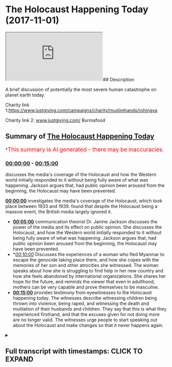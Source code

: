 # The Holocaust Happening Today (2017-11-01)

<iframe loading='lazy' src='https://www.youtube.com/embed/RbwRiNWYLFY'></iframe>## Description

A brief discussion of potentially the most severe human catastrophe on planet earth today.

Charity link 1:https://www.justgiving.com/campaigns/charity/muslimhands/rohingya

Charity link 2: www.justgiving.com/ Burmafood

## Summary of [The Holocaust Happening Today](https://www.youtube.com/watch?v=RbwRiNWYLFY)


*<span style="color:red; font-size:125%">This summary is AI generated - there may be inaccuracies</span>.

### [00:00:00](https://www.youtube.com/watch?v=RbwRiNWYLFY&t=0) - [00:15:00](https://www.youtube.com/watch?v=RbwRiNWYLFY&t=900)

 discusses the media's coverage of the Holocaust and how the Western world initially responded to it without being fully aware of what was happening. Jackson argues that, had public opinion been aroused from the beginning, the Holocaust may have been prevented.

**[00:00:00](https://www.youtube.com/watch?v=RbwRiNWYLFY&t=0)**  investigates the media's coverage of the Holocaust, which took place between 1933 and 1939. found that despite the Holocaust being a massive event, the British media largely ignored it.
* **[00:05:00](https://www.youtube.com/watch?v=RbwRiNWYLFY&t=300)** communication theorist Dr. Janine Jackson discusses the power of the media and its effect on public opinion. She discusses the Holocaust, and how the Western world initially responded to it without being fully aware of what was happening. Jackson argues that, had public opinion been aroused from the beginning, the Holocaust may have been prevented.
* **[00:10:00](https://www.youtube.com/watch?v=RbwRiNWYLFY&t=600)* Discusses the experiences of a woman who fled Myanmar to escape the genocide taking place there, and how she copes with the memories of her son and other atrocities she witnessed. The woman speaks about how she is struggling to find help in her new country and how she feels abandoned by international organizations. She shares her hope for the future, and reminds the viewer that even in adulthood, mothers can be very capable and prove themselves to be masculine.
* **[00:15:00](https://www.youtube.com/watch?v=RbwRiNWYLFY&t=900)**  provides testimony from eyewitnesses to the Holocaust happening today. The witnesses describe witnessing children being thrown into violence, being raped, and witnessing the death and mutilation of their husbands and children. They say that this is what they experienced firsthand, and that the excuses given for not doing more are no longer valid. The witnesses urge people to start speaking out about the Holocaust and make changes so that it never happens again.

<details><summary><h2>Full transcript with timestamps: CLICK TO EXPAND</h2></summary>

[0:00:01](https://youtu.be/RbwRiNWYLFY?t=1) Latinas fee so me also dirty either  
[0:00:07](https://youtu.be/RbwRiNWYLFY?t=7) would you be Authority  
[0:00:11](https://youtu.be/RbwRiNWYLFY?t=11) I would like I'm gonna shave on your de  
[0:00:15](https://youtu.be/RbwRiNWYLFY?t=15) [Music]  
[0:00:17](https://youtu.be/RbwRiNWYLFY?t=17) niaruna my loving face I mean lucky for  
[0:00:22](https://youtu.be/RbwRiNWYLFY?t=22) Milo you would be aa so my Lions meow  
[0:00:36](https://youtu.be/RbwRiNWYLFY?t=36) [Music]  
[0:00:50](https://youtu.be/RbwRiNWYLFY?t=50) [Music]  
[0:00:56](https://youtu.be/RbwRiNWYLFY?t=56) [Music]  
[0:01:14](https://youtu.be/RbwRiNWYLFY?t=74) [Music]  
[0:01:21](https://youtu.be/RbwRiNWYLFY?t=81) Latinos or the father let over pillows  
[0:01:31](https://youtu.be/RbwRiNWYLFY?t=91) or they're partying  
[0:01:35](https://youtu.be/RbwRiNWYLFY?t=95) alleluia alleluia alleluia alleluia  
[0:01:51](https://youtu.be/RbwRiNWYLFY?t=111) I see what you mean Oh bill you only owe  
[0:01:55](https://youtu.be/RbwRiNWYLFY?t=115) me laughs here the Messiah who came a  
[0:01:59](https://youtu.be/RbwRiNWYLFY?t=119) son he loved one in Allah he travels a  
[0:02:04](https://youtu.be/RbwRiNWYLFY?t=124) saga that our capital sudden death lie  
[0:02:09](https://youtu.be/RbwRiNWYLFY?t=129) upon the una casa la una and in common  
[0:02:19](https://youtu.be/RbwRiNWYLFY?t=139) [Music]  
[0:02:22](https://youtu.be/RbwRiNWYLFY?t=142) wahoo Nadine Colin Cassady Messalina  
[0:02:32](https://youtu.be/RbwRiNWYLFY?t=152) Yuma Pune and well of movie tevaram  
[0:02:38](https://youtu.be/RbwRiNWYLFY?t=158) boarding the he went as Vita what just  
[0:02:43](https://youtu.be/RbwRiNWYLFY?t=163) beat enforcing cameras Allegiant until  
[0:02:48](https://youtu.be/RbwRiNWYLFY?t=168) our cameras Allegiant reporting al-sabah  
[0:02:56](https://youtu.be/RbwRiNWYLFY?t=176) ha  
[0:03:02](https://youtu.be/RbwRiNWYLFY?t=182) riot Okuda he'll be happy if a hill and  
[0:03:06](https://youtu.be/RbwRiNWYLFY?t=186) you silver how are you pal pilot a lot  
[0:03:11](https://youtu.be/RbwRiNWYLFY?t=191) in my time and you never see me so to  
[0:03:16](https://youtu.be/RbwRiNWYLFY?t=196) baccarat okay guys I want to really just  
[0:03:38](https://youtu.be/RbwRiNWYLFY?t=218) tell you something that happen  
[0:03:40](https://youtu.be/RbwRiNWYLFY?t=220) recently yeah maybe about a year ago  
[0:03:43](https://youtu.be/RbwRiNWYLFY?t=223) maybe a year and a half two years ago at  
[0:03:47](https://youtu.be/RbwRiNWYLFY?t=227) the max bring now about two years ago  
[0:03:53](https://youtu.be/RbwRiNWYLFY?t=233) about two years ago what happened as I  
[0:03:56](https://youtu.be/RbwRiNWYLFY?t=236) was doing a research project I have  
[0:03:58](https://youtu.be/RbwRiNWYLFY?t=238) postgraduate research for India and I  
[0:04:02](https://youtu.be/RbwRiNWYLFY?t=242) went to the British Library and it has a  
[0:04:05](https://youtu.be/RbwRiNWYLFY?t=245) place of room a particular room called  
[0:04:07](https://youtu.be/RbwRiNWYLFY?t=247) the news room I went up to the news room  
[0:04:10](https://youtu.be/RbwRiNWYLFY?t=250) I was analyzing some primary source  
[0:04:14](https://youtu.be/RbwRiNWYLFY?t=254) materials is this one barrel yeah it's  
[0:04:17](https://youtu.be/RbwRiNWYLFY?t=257) work so I was analyzing some primary  
[0:04:20](https://youtu.be/RbwRiNWYLFY?t=260) source materials what happened was I was  
[0:04:24](https://youtu.be/RbwRiNWYLFY?t=264) looking at Germany and obviously the  
[0:04:27](https://youtu.be/RbwRiNWYLFY?t=267) massive period they like the Nazi time  
[0:04:29](https://youtu.be/RbwRiNWYLFY?t=269) so from 1933 to 1939 when there was a  
[0:04:32](https://youtu.be/RbwRiNWYLFY?t=272) buildup going on and I looked at the  
[0:04:38](https://youtu.be/RbwRiNWYLFY?t=278) newspapers and the media the British  
[0:04:42](https://youtu.be/RbwRiNWYLFY?t=282) media and the coverage of basically the  
[0:04:47](https://youtu.be/RbwRiNWYLFY?t=287) Holocaust in the in the British media  
[0:04:49](https://youtu.be/RbwRiNWYLFY?t=289) that was something I was doing and  
[0:04:53](https://youtu.be/RbwRiNWYLFY?t=293) you'll be really surprised that despite  
[0:04:56](https://youtu.be/RbwRiNWYLFY?t=296) it being a massive a massive thing in  
[0:05:00](https://youtu.be/RbwRiNWYLFY?t=300) almost every history syllabus in the  
[0:05:03](https://youtu.be/RbwRiNWYLFY?t=303) Western world the media was not covering  
[0:05:07](https://youtu.be/RbwRiNWYLFY?t=307) it in the way you think  
[0:05:09](https://youtu.be/RbwRiNWYLFY?t=309) they will be covering in mainstream  
[0:05:11](https://youtu.be/RbwRiNWYLFY?t=311) media were not covering it in the way he  
[0:05:14](https://youtu.be/RbwRiNWYLFY?t=314) would think they'll be covering it  
[0:05:15](https://youtu.be/RbwRiNWYLFY?t=315) sometimes they wouldn't even make a  
[0:05:16](https://youtu.be/RbwRiNWYLFY?t=316) headline what was going on and this made  
[0:05:22](https://youtu.be/RbwRiNWYLFY?t=322) me really think of something this made  
[0:05:25](https://youtu.be/RbwRiNWYLFY?t=325) me really think of the power of the  
[0:05:29](https://youtu.be/RbwRiNWYLFY?t=329) media one communication theorist he said  
[0:05:34](https://youtu.be/RbwRiNWYLFY?t=334) the media doesn't tell you what to think  
[0:05:37](https://youtu.be/RbwRiNWYLFY?t=337) because there was some people who used  
[0:05:40](https://youtu.be/RbwRiNWYLFY?t=340) to talk about the Magic Bullet theory  
[0:05:41](https://youtu.be/RbwRiNWYLFY?t=341) and the needle theory all these things  
[0:05:44](https://youtu.be/RbwRiNWYLFY?t=344) that brainwash hate for this  
[0:05:47](https://youtu.be/RbwRiNWYLFY?t=347) communication theory she said the media  
[0:05:48](https://youtu.be/RbwRiNWYLFY?t=348) doesn't tell you what to think but it  
[0:05:50](https://youtu.be/RbwRiNWYLFY?t=350) tells you what to think about you see  
[0:05:54](https://youtu.be/RbwRiNWYLFY?t=354) when the media was newspapers and in the  
[0:05:59](https://youtu.be/RbwRiNWYLFY?t=359) thirties television decide to come out  
[0:06:02](https://youtu.be/RbwRiNWYLFY?t=362) it was easy for the media to have a  
[0:06:05](https://youtu.be/RbwRiNWYLFY?t=365) monopoly on what it is we should be  
[0:06:08](https://youtu.be/RbwRiNWYLFY?t=368) thinking about it was easy for them to  
[0:06:11](https://youtu.be/RbwRiNWYLFY?t=371) do that and therefore the response of  
[0:06:16](https://youtu.be/RbwRiNWYLFY?t=376) the Western world to the Holocaust was  
[0:06:18](https://youtu.be/RbwRiNWYLFY?t=378) something which we look back o the  
[0:06:21](https://youtu.be/RbwRiNWYLFY?t=381) Western world in general looks back at  
[0:06:22](https://youtu.be/RbwRiNWYLFY?t=382) things how could we have done that the  
[0:06:26](https://youtu.be/RbwRiNWYLFY?t=386) reason why is because public opinion was  
[0:06:28](https://youtu.be/RbwRiNWYLFY?t=388) not roused from the very beginning  
[0:06:30](https://youtu.be/RbwRiNWYLFY?t=390) people were not being told what was  
[0:06:34](https://youtu.be/RbwRiNWYLFY?t=394) going on in the fullest sense possible  
[0:06:38](https://youtu.be/RbwRiNWYLFY?t=398) now why am I talking about Germany and  
[0:06:41](https://youtu.be/RbwRiNWYLFY?t=401) the Holocaust because this is a Monaco's  
[0:06:46](https://youtu.be/RbwRiNWYLFY?t=406) what's going on what's going on in Burma  
[0:06:52](https://youtu.be/RbwRiNWYLFY?t=412) at the moment is the burning of human  
[0:06:55](https://youtu.be/RbwRiNWYLFY?t=415) beings  
[0:07:02](https://youtu.be/RbwRiNWYLFY?t=422) her story  
[0:07:41](https://youtu.be/RbwRiNWYLFY?t=461) [Music]  
[0:08:25](https://youtu.be/RbwRiNWYLFY?t=505) dominating the area where the man were  
[0:08:32](https://youtu.be/RbwRiNWYLFY?t=512) army tortured particularly firing the  
[0:08:35](https://youtu.be/RbwRiNWYLFY?t=515) different houses and also throwing the  
[0:08:38](https://youtu.be/RbwRiNWYLFY?t=518) children in the fire for burning yes  
[0:08:41](https://youtu.be/RbwRiNWYLFY?t=521) hard children also burned by the minor  
[0:08:44](https://youtu.be/RbwRiNWYLFY?t=524) army and that time he was the man Murat  
[0:08:48](https://youtu.be/RbwRiNWYLFY?t=528) misshaped heart and then touched on  
[0:08:50](https://youtu.be/RbwRiNWYLFY?t=530) again physically that's why he was just  
[0:08:55](https://youtu.be/RbwRiNWYLFY?t=535) leaped up they left the place the story  
[0:08:58](https://youtu.be/RbwRiNWYLFY?t=538) is true as well  
[0:09:04](https://youtu.be/RbwRiNWYLFY?t=544) yeah a bone cave aventura is it suitable  
[0:09:33](https://youtu.be/RbwRiNWYLFY?t=573) is it fit and yang as it ever came near  
[0:09:37](https://youtu.be/RbwRiNWYLFY?t=577) do tell Catherine co-op Ivo  
[0:09:42](https://youtu.be/RbwRiNWYLFY?t=582)  them money by chosen doujin by  
[0:09:46](https://youtu.be/RbwRiNWYLFY?t=586) check  
[0:10:01](https://youtu.be/RbwRiNWYLFY?t=601) and then and then from the river for a  
[0:10:38](https://youtu.be/RbwRiNWYLFY?t=638) Ventura there is a technique used by the  
[0:10:54](https://youtu.be/RbwRiNWYLFY?t=654) Myanmar army to kill the women  
[0:10:56](https://youtu.be/RbwRiNWYLFY?t=656) yeah the city strategy there are some  
[0:11:00](https://youtu.be/RbwRiNWYLFY?t=660) bamboo there are some bamboo and  
[0:11:03](https://youtu.be/RbwRiNWYLFY?t=663) techniques use yeah and there way they  
[0:11:06](https://youtu.be/RbwRiNWYLFY?t=666) hang a fire they start firing in the  
[0:11:18](https://youtu.be/RbwRiNWYLFY?t=678) bamboo yeah  
[0:11:20](https://youtu.be/RbwRiNWYLFY?t=680) and then totally fired  
[0:11:23](https://youtu.be/RbwRiNWYLFY?t=683) what does she - what does she do to cope  
[0:11:25](https://youtu.be/RbwRiNWYLFY?t=685) with this what does she do to cope help  
[0:11:28](https://youtu.be/RbwRiNWYLFY?t=688) herself with like she witnessed her son  
[0:11:30](https://youtu.be/RbwRiNWYLFY?t=690) being killed she witnessed all these  
[0:11:32](https://youtu.be/RbwRiNWYLFY?t=692) things how does she help cope what does  
[0:11:34](https://youtu.be/RbwRiNWYLFY?t=694) she do many schooling to have an  
[0:11:39](https://youtu.be/RbwRiNWYLFY?t=699) applicator where you can take a  
[0:11:41](https://youtu.be/RbwRiNWYLFY?t=701) possession to Naboo Savannah achat  
[0:11:43](https://youtu.be/RbwRiNWYLFY?t=703) Juarez yes the mission Kiba editor of  
[0:11:46](https://youtu.be/RbwRiNWYLFY?t=706) Miranda bass eh oh  
[0:12:12](https://youtu.be/RbwRiNWYLFY?t=732) happened in front of her in in her house  
[0:12:29](https://youtu.be/RbwRiNWYLFY?t=749) [Music]  
[0:12:52](https://youtu.be/RbwRiNWYLFY?t=772) there are no presence of international  
[0:12:55](https://youtu.be/RbwRiNWYLFY?t=775) or UN agency to help them in that time  
[0:12:58](https://youtu.be/RbwRiNWYLFY?t=778) only the border guard the border guard  
[0:13:01](https://youtu.be/RbwRiNWYLFY?t=781) they take off all the materials and all  
[0:13:05](https://youtu.be/RbwRiNWYLFY?t=785) the resources from them  
[0:13:07](https://youtu.be/RbwRiNWYLFY?t=787) and then who has helped so far that's my  
[0:13:11](https://youtu.be/RbwRiNWYLFY?t=791) question  
[0:13:11](https://youtu.be/RbwRiNWYLFY?t=791) whose help so far in transition to  
[0:13:15](https://youtu.be/RbwRiNWYLFY?t=795) Bangladesh and in Bangladesh and in  
[0:13:17](https://youtu.be/RbwRiNWYLFY?t=797) Burma whose hope so so far you could say  
[0:13:22](https://youtu.be/RbwRiNWYLFY?t=802) [Music]  
[0:13:27](https://youtu.be/RbwRiNWYLFY?t=807) - Lindsay McConnell youson understand  
[0:13:37](https://youtu.be/RbwRiNWYLFY?t=817) basically the local community when they  
[0:13:39](https://youtu.be/RbwRiNWYLFY?t=819) when she cross the border then the only  
[0:13:42](https://youtu.be/RbwRiNWYLFY?t=822) local community extended hands to help  
[0:13:44](https://youtu.be/RbwRiNWYLFY?t=824) them yeah  
[0:13:45](https://youtu.be/RbwRiNWYLFY?t=825) then with the help of the community  
[0:13:46](https://youtu.be/RbwRiNWYLFY?t=826) particularly some of the sample by years  
[0:13:48](https://youtu.be/RbwRiNWYLFY?t=828) yeah Bangla community there is here only  
[0:13:52](https://youtu.be/RbwRiNWYLFY?t=832) otherwise no international no even they  
[0:13:55](https://youtu.be/RbwRiNWYLFY?t=835) didn't receive any cooperation from them  
[0:13:56](https://youtu.be/RbwRiNWYLFY?t=836) thank you very much and also that they  
[0:14:39](https://youtu.be/RbwRiNWYLFY?t=879) can be used to occurring within Allah  
[0:14:41](https://youtu.be/RbwRiNWYLFY?t=881) who Khmer new year  
[0:14:42](https://youtu.be/RbwRiNWYLFY?t=882) yeah Mickelson just to keep patient and  
[0:14:46](https://youtu.be/RbwRiNWYLFY?t=886) never despair from the mercy of God yes  
[0:14:49](https://youtu.be/RbwRiNWYLFY?t=889) maybe you know boots in adulthood you do  
[0:14:53](https://youtu.be/RbwRiNWYLFY?t=893) too heavy a burden me show you a lapa  
[0:14:56](https://youtu.be/RbwRiNWYLFY?t=896) how mother capable proven masculine a  
[0:14:57](https://youtu.be/RbwRiNWYLFY?t=897) lot to our River a lot do agree by bus  
[0:15:01](https://youtu.be/RbwRiNWYLFY?t=901) tell us thank you very much  
[0:15:03](https://youtu.be/RbwRiNWYLFY?t=903) I went to Cox's Bazar myself the border  
[0:15:06](https://youtu.be/RbwRiNWYLFY?t=906) with Burma myself that literally  
[0:15:14](https://youtu.be/RbwRiNWYLFY?t=914) testified the dozens in the same exact  
[0:15:18](https://youtu.be/RbwRiNWYLFY?t=918) way they all said that they witnessed  
[0:15:25](https://youtu.be/RbwRiNWYLFY?t=925) small children be thrown into violence  
[0:15:33](https://youtu.be/RbwRiNWYLFY?t=933) can you imagine this small babies  
[0:15:36](https://youtu.be/RbwRiNWYLFY?t=936) children being thrown into fires can't  
[0:15:43](https://youtu.be/RbwRiNWYLFY?t=943) rape most of the women didn't want to  
[0:15:46](https://youtu.be/RbwRiNWYLFY?t=946) admit some of them did admit that they  
[0:15:49](https://youtu.be/RbwRiNWYLFY?t=949) were themselves gang-raped they  
[0:15:54](https://youtu.be/RbwRiNWYLFY?t=954) witnessed the death and mutilation of  
[0:15:56](https://youtu.be/RbwRiNWYLFY?t=956) their husbands and their children we're  
[0:16:00](https://youtu.be/RbwRiNWYLFY?t=960) not talking about just adults  
[0:16:03](https://youtu.be/RbwRiNWYLFY?t=963) non-combatant adults we're talking about  
[0:16:06](https://youtu.be/RbwRiNWYLFY?t=966) children toddlers but util ated killed  
[0:16:11](https://youtu.be/RbwRiNWYLFY?t=971) these are the testimonies we got we have  
[0:16:15](https://youtu.be/RbwRiNWYLFY?t=975) those video graphic testimonials on our  
[0:16:18](https://youtu.be/RbwRiNWYLFY?t=978) respective YouTube channels it's not  
[0:16:22](https://youtu.be/RbwRiNWYLFY?t=982) something we're making up this is the  
[0:16:23](https://youtu.be/RbwRiNWYLFY?t=983) most primary source you're going to get  
[0:16:26](https://youtu.be/RbwRiNWYLFY?t=986) actual testimony from the person  
[0:16:29](https://youtu.be/RbwRiNWYLFY?t=989) themselves we were there we've heard  
[0:16:31](https://youtu.be/RbwRiNWYLFY?t=991) them saying this is real this is real  
[0:16:38](https://youtu.be/RbwRiNWYLFY?t=998) the question is now the real question is  
[0:16:43](https://youtu.be/RbwRiNWYLFY?t=1003) this what you're gonna do by what are we  
[0:16:47](https://youtu.be/RbwRiNWYLFY?t=1007) gonna do about it I was gonna wait  
[0:16:51](https://youtu.be/RbwRiNWYLFY?t=1011) another 20 to 30 years and  
[0:16:57](https://youtu.be/RbwRiNWYLFY?t=1017) retrospectively look back and think we  
[0:16:59](https://youtu.be/RbwRiNWYLFY?t=1019) could have done how are we gonna explain  
[0:17:03](https://youtu.be/RbwRiNWYLFY?t=1023) into our children that we lived in an  
[0:17:06](https://youtu.be/RbwRiNWYLFY?t=1026) age where this genocide took place yet  
[0:17:10](https://youtu.be/RbwRiNWYLFY?t=1030) we were very inactive were like well  
[0:17:16](https://youtu.be/RbwRiNWYLFY?t=1036) lucky the people of the past have Mormon  
[0:17:20](https://youtu.be/RbwRiNWYLFY?t=1040) excuse me dia was centralized  
[0:17:23](https://youtu.be/RbwRiNWYLFY?t=1043) monopolized we have social media we have  
[0:17:29](https://youtu.be/RbwRiNWYLFY?t=1049) the Internet  
[0:17:30](https://youtu.be/RbwRiNWYLFY?t=1050) do you know the power of social media do  
[0:17:33](https://youtu.be/RbwRiNWYLFY?t=1053) you know the power of the internet the  
[0:17:35](https://youtu.be/RbwRiNWYLFY?t=1055) Internet is powerful we have not got the  
[0:17:41](https://youtu.be/RbwRiNWYLFY?t=1061) same excuse as  
[0:17:42](https://youtu.be/RbwRiNWYLFY?t=1062) before a full time we do not have that  
[0:17:46](https://youtu.be/RbwRiNWYLFY?t=1066) same excuse what are we going to do why  
[0:17:54](https://youtu.be/RbwRiNWYLFY?t=1074) are you going to tell your children when  
[0:17:56](https://youtu.be/RbwRiNWYLFY?t=1076) they come back from a history lesson  
[0:17:59](https://youtu.be/RbwRiNWYLFY?t=1079) talking about what they will then refer  
[0:18:02](https://youtu.be/RbwRiNWYLFY?t=1082) to as the Royal Hindi and Holocaust  
[0:18:04](https://youtu.be/RbwRiNWYLFY?t=1084) although an Indian genocide what are you  
[0:18:08](https://youtu.be/RbwRiNWYLFY?t=1088) going to tell your children when they  
[0:18:11](https://youtu.be/RbwRiNWYLFY?t=1091) ask why didn't you do anything at that  
[0:18:13](https://youtu.be/RbwRiNWYLFY?t=1093) time couldn't you have done this  
[0:18:16](https://youtu.be/RbwRiNWYLFY?t=1096) couldn't you have done that how are you  
[0:18:20](https://youtu.be/RbwRiNWYLFY?t=1100) gonna respond what are you gonna say to  
[0:18:24](https://youtu.be/RbwRiNWYLFY?t=1104) them well I didn't really know what was  
[0:18:27](https://youtu.be/RbwRiNWYLFY?t=1107) going on it wasn't really report in the  
[0:18:31](https://youtu.be/RbwRiNWYLFY?t=1111) media that much these excuses have  
[0:18:35](https://youtu.be/RbwRiNWYLFY?t=1115) become completely void now you no longer  
[0:18:40](https://youtu.be/RbwRiNWYLFY?t=1120) have those excuses today those excuses  
[0:18:44](https://youtu.be/RbwRiNWYLFY?t=1124) have evaporated into the thin air of  
[0:18:47](https://youtu.be/RbwRiNWYLFY?t=1127) reality when are we going to make the  
[0:18:53](https://youtu.be/RbwRiNWYLFY?t=1133) change when is it going to be that we  
[0:18:58](https://youtu.be/RbwRiNWYLFY?t=1138) will stand up and say no more when are  
[0:19:03](https://youtu.be/RbwRiNWYLFY?t=1143) we going to be loud about this when are  
[0:19:07](https://youtu.be/RbwRiNWYLFY?t=1147) we going to tell our neighbour about  
[0:19:08](https://youtu.be/RbwRiNWYLFY?t=1148) this when is the person on the street  
[0:19:12](https://youtu.be/RbwRiNWYLFY?t=1152) doesn't know about this as much as they  
[0:19:14](https://youtu.be/RbwRiNWYLFY?t=1154) know about everything else that's going  
[0:19:16](https://youtu.be/RbwRiNWYLFY?t=1156) on in celebrity culture when you speak  
[0:19:18](https://youtu.be/RbwRiNWYLFY?t=1158) when you do when you move that's when  
</details>